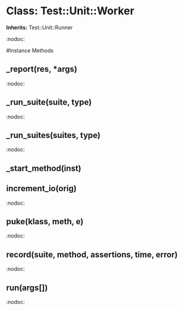 # Class: Test::Unit::Worker
**Inherits:** Test::Unit::Runner
    

:nodoc:



#Instance Methods
## _report(res, *args) [](#method-i-_report)
:nodoc:

## _run_suite(suite, type) [](#method-i-_run_suite)
:nodoc:

## _run_suites(suites, type) [](#method-i-_run_suites)
:nodoc:

## _start_method(inst) [](#method-i-_start_method)

## increment_io(orig) [](#method-i-increment_io)
:nodoc:

## puke(klass, meth, e) [](#method-i-puke)
:nodoc:

## record(suite, method, assertions, time, error) [](#method-i-record)
:nodoc:

## run(args[]) [](#method-i-run)
:nodoc:

